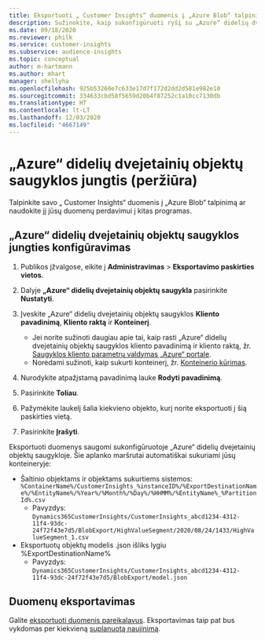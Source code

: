 ```yaml
---
title: Eksportuoti „ Customer Insights“ duomenis į „Azure Blob“ talpinimą
description: Sužinokite, kaip sukonfigūruoti ryšį su „Azure“ didelių dvejetainių objektų saugykla.
ms.date: 09/18/2020
ms.reviewer: philk
ms.service: customer-insights
ms.subservice: audience-insights
ms.topic: conceptual
author: m-hartmann
ms.author: mhart
manager: shellyha
ms.openlocfilehash: 925b53260e7c633e17d7f172d2dd2d581e982e10
ms.sourcegitcommit: 334633cbd58f5659d20b4f87252c1a10cc7130db
ms.translationtype: HT
ms.contentlocale: lt-LT
ms.lasthandoff: 12/03/2020
ms.locfileid: "4667149"
---
```

# <a name="connector-for-azure-blob-storage-preview"></a>„Azure“ didelių dvejetainių objektų saugyklos jungtis (peržiūra)

Talpinkite savo „ Customer Insights“ duomenis į „Azure Blob“ talpinimą ar naudokite jį jūsų duomenų perdavimui į kitas programas.

## <a name="configure-the-connector-for-azure-blob-storage"></a>„Azure“ didelių dvejetainių objektų saugyklos jungties konfigūravimas

1. Publikos įžvalgose, eikite į **Administravimas** > **Eksportavimo paskirties vietos**.

1. Dalyje **„Azure“ didelių dvejetainių objektų saugykla** pasirinkite **Nustatyti**.

1. Įveskite „Azure“ didelių dvejetainių objektų saugyklos **Kliento pavadinimą**, **Kliento raktą** ir **Konteinerį**.
    - Jei norite sužinoti daugiau apie tai, kaip rasti „Azure“ didelių dvejetainių objektų saugyklos kliento pavadinimą ir kliento raktą, žr. [Saugyklos kliento parametrų valdymas „Azure“ portale](https://docs.microsoft.com/azure/storage/common/storage-account-manage).
    - Norėdami sužinoti, kaip sukurti konteinerį, žr. [Konteinerio kūrimas](https://docs.microsoft.com/azure/storage/blobs/storage-quickstart-blobs-portal#create-a-container).

1. Nurodykite atpažįstamą pavadinimą lauke **Rodyti pavadinimą**.

1. Pasirinkite **Toliau**.

1. Pažymėkite laukelį šalia kiekvieno objekto, kurį norite eksportuoti į šią paskirties vietą.

1. Pasirinkite **Įrašyti**.

Eksportuoti duomenys saugomi sukonfigūruotoje „Azure“ didelių dvejetainių objektų saugykloje. Šie aplanko maršrutai automatiškai sukuriami jūsų konteineryje:

- Šaltinio objektams ir objektams sukurtiems sistemos: `%ContainerName%/CustomerInsights_%instanceID%/%ExportDestinationName%/%EntityName%/%Year%/%Month%/%Day%/%HHMM%/%EntityName%_%PartitionId%.csv`
  - Pavyzdys: `Dynamics365CustomerInsights/CustomerInsights_abcd1234-4312-11f4-93dc-24f72f43e7d5/BlobExport/HighValueSegment/2020/08/24/1433/HighValueSegment_1.csv`
- Eksportuotų objektų modelis .json išliks lygiu %ExportDestinationName%
  - Pavyzdys: `Dynamics365CustomerInsights/CustomerInsights_abcd1234-4312-11f4-93dc-24f72f43e7d5/BlobExport/model.json`

## <a name="export-the-data"></a>Duomenų eksportavimas

Galite [eksportuoti duomenis pareikalavus](/export-destinations.md#export-data-on-demand). Eksportavimas taip pat bus vykdomas per kiekvieną [suplanuotą naujinimą](system.md#schedule-tab).
